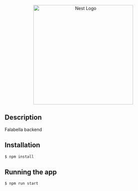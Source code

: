 <p align="center">
  <a href="http://nestjs.com/" target="blank"><img src="https://nestjs.com/img/logo_text.svg" width="320" alt="Nest Logo" /></a>
</p>

## Description

Falabella backend

## Installation

```bash
$ npm install
```

## Running the app

```bash
$ npm run start
```
